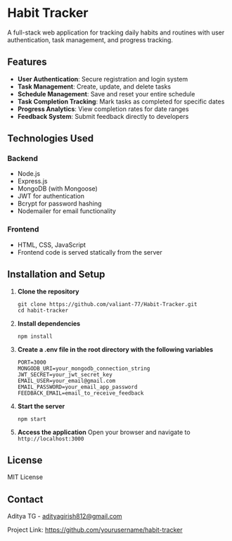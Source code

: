 # Habit Tracker

A full-stack web application for tracking daily habits and routines with user authentication, task management, and progress tracking.

## Features

* **User Authentication**: Secure registration and login system
* **Task Management**: Create, update, and delete tasks
* **Schedule Management**: Save and reset your entire schedule
* **Task Completion Tracking**: Mark tasks as completed for specific dates
* **Progress Analytics**: View completion rates for date ranges
* **Feedback System**: Submit feedback directly to developers

## Technologies Used

### Backend
* Node.js
* Express.js
* MongoDB (with Mongoose)
* JWT for authentication
* Bcrypt for password hashing
* Nodemailer for email functionality

### Frontend
* HTML, CSS, JavaScript
* Frontend code is served statically from the server

## Installation and Setup

1. **Clone the repository**
   ```
   git clone https://github.com/valiant-77/Habit-Tracker.git
   cd habit-tracker
   ```

2. **Install dependencies**
   ```
   npm install
   ```

3. **Create a .env file in the root directory with the following variables**
   ```
   PORT=3000
   MONGODB_URI=your_mongodb_connection_string
   JWT_SECRET=your_jwt_secret_key
   EMAIL_USER=your_email@gmail.com
   EMAIL_PASSWORD=your_email_app_password
   FEEDBACK_EMAIL=email_to_receive_feedback
   ```

4. **Start the server**
   ```
   npm start
   ```

5. **Access the application**
   Open your browser and navigate to `http://localhost:3000`

## License

MIT License

## Contact

Aditya TG - adityagirish812@gmail.com

Project Link: https://github.com/yourusername/habit-tracker